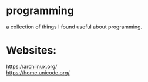# programming
a collection of things I found useful about programming.
# Websites:
https://archlinux.org/  
https://home.unicode.org/
